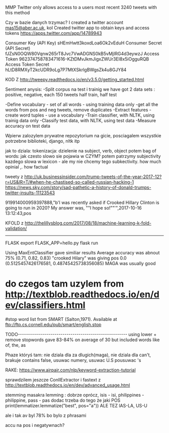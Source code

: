 MMP
Twitter only allows access to a users most recent 3240 tweets with this method

Czy w bazie danych trzymac?
I created a twitter account mas15@aber.ac.uk, kol
Created twitter app to obtain keys and access tokens 
https://apps.twitter.com/app/14789943

Consumer Key (API Key)	sHEmHwtt3koxdLoa6Ok2vEduH
Consumer Secret (API Secret)	fJZsN0OQW80Vqnw265rT8Jvc7VwADGNS0kB5vMjIRG4d3eywzJ
Access Token	962374758783471616-KZtDMvJkmJigxZWUr3EI8x5iOgguRQB
Access Token Secret	hLtD8RMXyT2kcUDR9oLg7P7MtXSkrlgBWgsZk4u8GJY84

KOD Z http://tweepy.readthedocs.io/en/v3.5.0/getting_started.html


Sentiment anysis:
-Split corpus na test i trainig
we have got 2 data sets : positive, negative, each 150 tweets 
half train, half test

-Define vocabulary - set of all words - using training data only -get all the words from pos and neg tweets, remove duplicates
-Extract features - create word tuples - use a vocabulary
-Train classifier, with NLTK, using trainig data only
-Classify test data, with NLTK, using test data
-Measure accuracy on test data


Wpierw zalozylem prywatne repozytorium na gicie, posciagalem wszystkie potrzebne biblioteki, django, nltk itp

jak to dziala:
tokenizacja: dzielenie na subject, verb, object
potem bag of words: jak czesto slowo sie pojawia w CZYM?
potem patrzymy subjectivity kazdego slowa w lexicon - ale my nie chcemy tego
subkectivity. how much opinial ,. how factual


tweety z http://uk.businessinsider.com/trump-tweets-of-the-year-2017-12?r=US&IR=T/#when-he-chastised-so-called-russian-hacking-1
https://news.sky.com/story/sad-pathetic-a-history-of-donald-trumps-twitter-insults-11123543

919914000959397888,"b'I was recently asked if Crooked Hillary Clinton is going to run in 2020? My answer was, ""I hope so!""'",2017-10-16 13:12:43,pos

KFOLD z http://thelillysblog.com/2017/08/18/machine-learning-k-fold-validation/


-------------
FLASK
export FLASK_APP=hello.py
flask run


Using MaxEntClassifier gave similiar results
Average accuracy was abnout 75% (0.71, 0.82, 0.83)
"crooked Hilary" was giving
pos
0.0
(0.5125457426176581, 0.48745425738356085)
MAGA was usually good


# do czegos tam uzylem from http://textblob.readthedocs.io/en/dev/classifiers.html

#stop word list from SMART (Salton,1971).  Available at ftp://ftp.cs.cornell.edu/pub/smart/english.stop

TODO------------------------------------------------------
using lower + remove stopwords gave 83-84% on average of 30 but included words like of, the, as

Phaze któryś tam: nie dziala dla za dlugich(maga), nie dziala dla can't, brakuje contains false, usuwac numery, usuwac U.S
pousuwac 's

RAKE: https://www.airpair.com/nlp/keyword-extraction-tutorial

sprawdzilem jeszcze ConllExtractor i fastext z http://textblob.readthedocs.io/en/dev/advanced_usage.html

stemming masakra
lemming : dobrze oprócz, isis - isi, philippines - philippine, pass - pas
dodac trzeba do tego że jaki POS print(lemmatizer.lemmatize("best", pos="a"))
ALE TEZ lAS-LA, US-U

ale i tak av byl 78% bo bylo z phrasami

accu na pos i negatywnach?